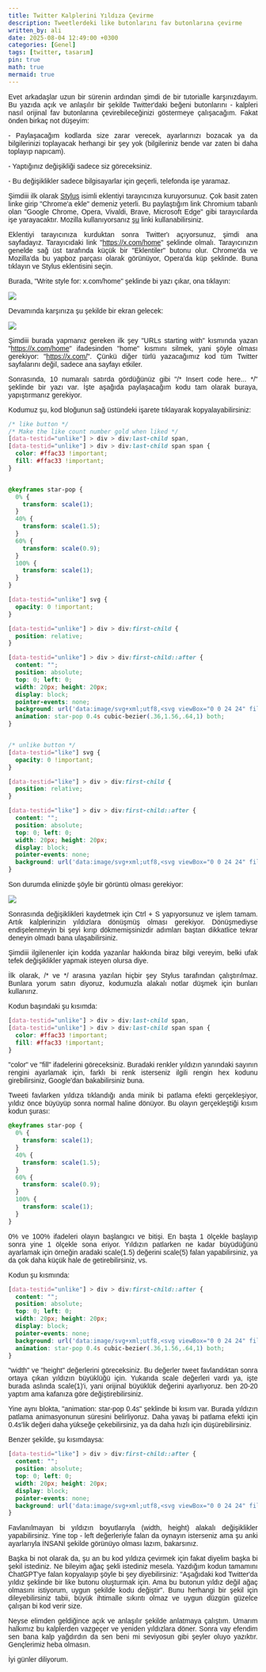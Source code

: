 ```yaml
---
title: Twitter Kalplerini Yıldıza Çevirme
description: Tweetlerdeki like butonlarını fav butonlarına çevirme
written_by: ali
date: 2025-08-04 12:49:00 +0300
categories: [Genel]
tags: [twitter, tasarım]
pin: true
math: true
mermaid: true
---
```


<link rel="preconnect" href="https://fonts.googleapis.com">
<link rel="preconnect" href="https://fonts.gstatic.com" crossorigin>
<link href="https://fonts.googleapis.com/css2?family=Open+Sans:ital,wght@0,300..800;1,300..800&family=PT+Sans:ital,wght@0,400;0,700;1,400;1,700&family=Quicksand:wght@300..700&family=Roboto:ital,wght@0,100;0,300;0,400;0,500;0,700;0,900;1,100;1,300;1,400;1,500;1,700;1,900&display=swap" rel="stylesheet">
<style>
    p {
        font-family: "Quicksand", sans-serif;
        font-optical-sizing: auto;
        font-weight: 500;
        font-style: normal;
        text-align: justify;
    }
</style>

Evet arkadaşlar uzun bir sürenin ardından şimdi de bir tutorialle karşınızdayım. Bu yazıda açık ve anlaşılır bir şekilde Twitter'daki beğeni butonlarını - kalpleri nasıl orijinal fav butonlarına çevirebileceğinizi göstermeye çalışacağım. Fakat önden birkaç not düşeyim:

\- Paylaşacağım kodlarda size zarar verecek, ayarlarınızı bozacak ya da bilgilerinizi toplayacak herhangi bir şey yok (bilgileriniz bende var zaten bi daha toplayıp napıcam).

\- Yaptığınız değişikliği sadece siz göreceksiniz.

\- Bu değişiklikler sadece bilgisayarlar için geçerli, telefonda işe yaramaz.

Şimdiii ilk olarak [Stylus](https://chromewebstore.google.com/detail/stylus/clngdbkpkpeebahjckkjfobafhncgmne) isimli eklentiyi tarayıcınıza kuruyorsunuz. Çok basit zaten linke girip "Chrome'a ekle" demeniz yeterli. Bu paylaştığım link Chromium tabanlı olan "Google Chrome, Opera, Vivaldi, Brave, Microsoft Edge" gibi tarayıcılarda işe yarayacaktır. Mozilla kullanıyorsanız [şu](https://addons.mozilla.org/tr/firefox/addon/styl-us/) linki kullanabilirsiniz.

Eklentiyi tarayıcınıza kurduktan sonra Twitter'ı açıyorsunuz, şimdi ana sayfadayız. Tarayıcıdaki link "https://x.com/home" şeklinde olmalı. Tarayıcınızın genelde sağ üst tarafında küçük bir "Eklentiler" butonu olur. Chrome'da ve Mozilla'da bu yapboz parçası olarak görünüyor, Opera'da küp şeklinde. Buna tıklayın ve Stylus eklentisini seçin.

Burada, "Write style for: x.com/home" şeklinde bi yazı çıkar, ona tıklayın:

![](https://lh3.googleusercontent.com/d/1padhqIMQQuDoMlQyXounhXYs4fInUYIM)


Devamında karşınıza şu şekilde bir ekran gelecek:

![](https://lh3.googleusercontent.com/d/1BSwrVhM1PSSn0_u4wZwQY5fG83ReJHcK)

Şimdiii burada yapmanız gereken ilk şey "URLs starting with" kısmında yazan "https://x.com/home" ifadesinden "home" kısmını silmek, yani şöyle olması gerekiyor: "https://x.com/". Çünkü diğer türlü yazacağımız kod tüm Twitter sayfalarını değil, sadece ana sayfayı etkiler.

Sonrasında, 10 numaralı satırda gördüğünüz gibi "/* Insert code here... */" şeklinde bir yazı var. İşte aşağıda paylaşacağım kodu tam olarak buraya, yapıştırmanız gerekiyor.

Kodumuz şu, kod bloğunun sağ üstündeki işarete tıklayarak kopyalayabilirsiniz:

```css
/* like button */
/* Make the like count number gold when liked */
[data-testid="unlike"] > div > div:last-child span,
[data-testid="unlike"] > div > div:last-child span span {
  color: #ffac33 !important;
  fill: #ffac33 !important;
}


@keyframes star-pop {
  0% {
    transform: scale(1);
  }
  40% {
    transform: scale(1.5);
  }
  60% {
    transform: scale(0.9);
  }
  100% {
    transform: scale(1);
  }
}

[data-testid="unlike"] svg {
  opacity: 0 !important;
}

[data-testid="unlike"] > div > div:first-child {
  position: relative;
}

[data-testid="unlike"] > div > div:first-child::after {
  content: "";
  position: absolute;
  top: 0; left: 0;
  width: 20px; height: 20px;
  display: block;
  pointer-events: none;
  background: url('data:image/svg+xml;utf8,<svg viewBox="0 0 24 24" fill="%23ffac33" stroke="%23ffac33" stroke-width="2.2" stroke-linecap="round" stroke-linejoin="round" xmlns="http://www.w3.org/2000/svg"><polygon points="12,2 15,9 22,9.3 17,14.1 18.5,21 12,17.8 5.5,21 7,14.1 2,9.3 9,9"/></svg>') no-repeat center/contain;
  animation: star-pop 0.4s cubic-bezier(.36,1.56,.64,1) both;
}


/* unlike button */
[data-testid="like"] svg {
  opacity: 0 !important;
}

[data-testid="like"] > div > div:first-child {
  position: relative;
}

[data-testid="like"] > div > div:first-child::after {
  content: "";
  position: absolute;
  top: 0; left: 0;
  width: 20px; height: 20px;
  display: block;
  pointer-events: none;
  background: url('data:image/svg+xml;utf8,<svg viewBox="0 0 24 24" fill="none" stroke="%2371767b" stroke-width="2.2" stroke-linecap="round" stroke-linejoin="round" xmlns="http://www.w3.org/2000/svg"><polygon points="12,2 15,9 22,9.3 17,14.1 18.5,21 12,17.8 5.5,21 7,14.1 2,9.3 9,9"/></svg>') no-repeat center/contain;
}
```

Son durumda elinizde şöyle bir görüntü olması gerekiyor:

![](https://lh3.googleusercontent.com/d/1pOmbJo7Qhtc8LLomX5LYzQYAkSqH9VZL)

Sonrasında değişiklikleri kaydetmek için Ctrl + S yapıyorsunuz ve işlem tamam. Artık kalplerinizin yıldızlara dönüşmüş olması gerekiyor. Dönüşmediyse endişelenmeyin bi şeyi kırıp dökmemişsinizdir adımları baştan dikkatlice tekrar deneyin olmadı bana ulaşabilirsiniz.

Şimdiii ilgilenenler için kodda yazanlar hakkında biraz bilgi vereyim, belki ufak tefek değişiklikler yapmak isteyen olursa diye.

İlk olarak, /* ve */ arasına yazılan hiçbir şey Stylus tarafından çalıştırılmaz. Bunlara yorum satırı diyoruz, kodumuzla alakalı notlar düşmek için bunları kullanırız.

Kodun başındaki şu kısımda:

```css
[data-testid="unlike"] > div > div:last-child span,
[data-testid="unlike"] > div > div:last-child span span {
  color: #ffac33 !important;
  fill: #ffac33 !important;
}
```

"color" ve "fill" ifadelerini göreceksiniz. Buradaki renkler yıldızın yanındaki sayının rengini ayarlamak için, farklı bi renk isterseniz ilgili rengin hex kodunu girebilirsiniz, Google'dan bakabilirsiniz buna.

Tweeti favlarken yıldıza tıklandığı anda minik bi patlama efekti gerçekleşiyor, yıldız önce büyüyüp sonra normal haline dönüyor. Bu olayın gerçekleştiği kısım kodun şurası:

```css
@keyframes star-pop {
  0% {
    transform: scale(1);
  }
  40% {
    transform: scale(1.5);
  }
  60% {
    transform: scale(0.9);
  }
  100% {
    transform: scale(1);
  }
}
```

0% ve 100% ifadeleri olayın başlangıcı ve bitişi. En başta 1 ölçekle başlayıp sonra yine 1 ölçekle sona eriyor. Yıldızın patlarken ne kadar büyüdüğünü ayarlamak için örneğin aradaki scale(1.5) değerini scale(5) falan yapabilirsiniz, ya da çok daha küçük hale de getirebilirsiniz, vs.


Kodun şu kısmında:
```css
[data-testid="unlike"] > div > div:first-child::after {
  content: "";
  position: absolute;
  top: 0; left: 0;
  width: 20px; height: 20px;
  display: block;
  pointer-events: none;
  background: url('data:image/svg+xml;utf8,<svg viewBox="0 0 24 24" fill="%23ffac33" stroke="%23ffac33" stroke-width="2.2" stroke-linecap="round" stroke-linejoin="round" xmlns="http://www.w3.org/2000/svg"><polygon points="12,2 15,9 22,9.3 17,14.1 18.5,21 12,17.8 5.5,21 7,14.1 2,9.3 9,9"/></svg>') no-repeat center/contain;
  animation: star-pop 0.4s cubic-bezier(.36,1.56,.64,1) both;
}
```

"width" ve "height" değerlerini göreceksiniz. Bu değerler tweet favlandıktan sonra ortaya çıkan yıldızın büyüklüğü için. Yukarıda scale değerleri vardı ya, işte burada aslında scale(1)'i, yani orijinal büyüklük değerini ayarlıyoruz. ben 20-20 yaptım ama kafanıza göre değiştirebilirsiniz.

Yine aynı blokta, "animation: star-pop 0.4s" şeklinde bi kısım var. Burada yıldızın patlama animasyonunun süresini belirliyoruz. Daha yavaş bi patlama efekti için 0.4s'lik değeri daha yükseğe çekebilirsiniz, ya da daha hızlı için düşürebilirsiniz.

Benzer şekilde, şu kısımdaysa:

```css
[data-testid="like"] > div > div:first-child::after {
  content: "";
  position: absolute;
  top: 0; left: 0;
  width: 20px; height: 20px;
  display: block;
  pointer-events: none;
  background: url('data:image/svg+xml;utf8,<svg viewBox="0 0 24 24" fill="none" stroke="%2371767b" stroke-width="2.2" stroke-linecap="round" stroke-linejoin="round" xmlns="http://www.w3.org/2000/svg"><polygon points="12,2 15,9 22,9.3 17,14.1 18.5,21 12,17.8 5.5,21 7,14.1 2,9.3 9,9"/></svg>') no-repeat center/contain;
}
```
Favlanılmayan bi yıldızın boyutlarıyla (width, height) alakalı değişiklikler yapabilirsiniz. Yine top - left değerleriyle falan da oynayın isterseniz ama şu anki ayarlarıyla İNSANİ şekilde görünüyo olması lazım, bakarsınız.


Başka bi not olarak da, şu an bu kod yıldıza çevirmek için fakat diyelim başka bi şekil istediniz. Ne bileyim ağaç şekli istediniz mesela. Yazdığım kodun tamamını ChatGPT'ye falan kopyalayıp şöyle bi şey diyebilirsiniz: "Aşağıdaki kod Twitter'da yıldız şeklinde bir like butonu oluşturmak için. Ama bu butonun yıldız değil ağaç olmasını istiyorum, uygun şekilde kodu değiştir". Bunu herhangi bir şekil için dileyebilirsiniz tabii, büyük ihtimalle sıkıntı olmaz ve uygun düzgün güzelce çalışan bi kod verir size.


Neyse elimden geldiğince açık ve anlaşılır şekilde anlatmaya çalıştım. Umarım halkımız bu kalplerden vazgeçer ve yeniden yıldızlara döner. Sonra vay efendim sen bana kalp yağdırdın da sen beni mi seviyosun gibi şeyler oluyo yazıktır. Gençlerimiz heba olmasın.

İyi günler diliyorum.
